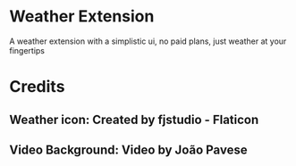 # Weather Extension
A weather extension with a simplistic ui, no paid plans, just weather at your fingertips

# Credits
## Weather icon: Created by fjstudio - Flaticon
## Video Background: Video by João Pavese
